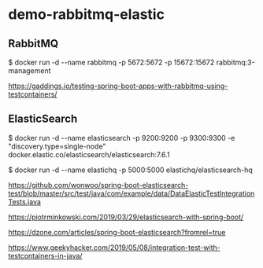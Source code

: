 # demo-rabbitmq-elastic

## RabbitMQ

$ docker run -d --name rabbitmq -p 5672:5672 -p 15672:15672 rabbitmq:3-management

https://gaddings.io/testing-spring-boot-apps-with-rabbitmq-using-testcontainers/

## ElasticSearch

$ docker run -d --name elasticsearch -p 9200:9200 -p 9300:9300 -e "discovery.type=single-node" docker.elastic.co/elasticsearch/elasticsearch:7.6.1

$ docker run -d --name elastichq -p 5000:5000 elastichq/elasticsearch-hq


https://github.com/wonwoo/spring-boot-elasticsearch-test/blob/master/src/test/java/com/example/data/DataElasticTestIntegrationTests.java


https://piotrminkowski.com/2019/03/29/elasticsearch-with-spring-boot/

https://dzone.com/articles/spring-boot-elasticsearch?fromrel=true

https://www.geekyhacker.com/2019/05/08/integration-test-with-testcontainers-in-java/
